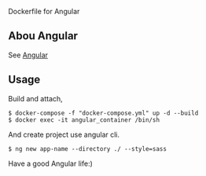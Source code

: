 Dockerfile for Angular

## Abou Angular

See [Angular](https://angular.io/)

## Usage

Build and attach,

```shell
$ docker-compose -f "docker-compose.yml" up -d --build
$ docker exec -it angular_container /bin/sh
```

And create project use angular cli.

```shell
$ ng new app-name --directory ./ --style=sass
```

Have a good Angular life:)
